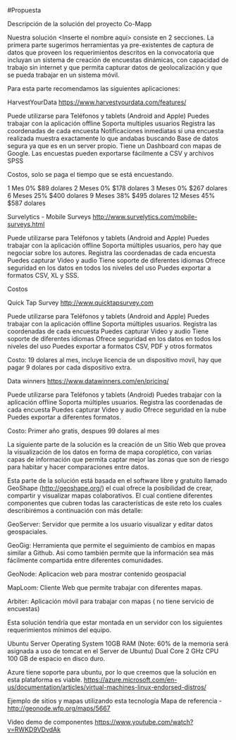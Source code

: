 #Propuesta


Descripción de la solución del proyecto Co-Mapp



Nuestra solución <Inserte el nombre aquí> consiste en 2 secciones. La primera parte sugerimos herramientas ya pre-existentes de captura de datos que proveen los requerimientos descritos en la convocatoria que incluyan un sistema de creación de encuestas dinámicas, con capacidad de trabajo sin internet y que permita capturar datos de geolocalización y que se pueda trabajar en un sistema móvil. 

Para esta parte recomendamos las siguientes aplicaciones:



HarvestYourData
https://www.harvestyourdata.com/features/

Puede utilizarse para Teléfonos y tablets (Android and Apple)
Puedes trabajar con la aplicación offline
Soporta multiples usuarios
Registra las coordenadas de cada encuesta
Notificaciones inmediatas si una encuesta realizada muestra exactamente lo que andabas buscando
Base de datos segura ya que es en un server propio.
Tiene un Dashboard con mapas de Google.
Las encuestas pueden exportarse fácilmente a CSV y archivos SPSS

Costos, solo se paga el tiempo que se está encuestando. 

1 Mes     0%     $89 dolares
2 Meses   0%     $178 dolares
3 Meses   0%     $267 dolares
6 Meses     25%     $400 dolares
9 Meses     38%     $495 dolares
12 Meses    45%     $587 dolares







Survelytics - Mobile Surveys
http://www.survelytics.com/mobile-surveys.html

Puede utilizarse para Teléfonos y tablets (Android and Apple)
Puedes trabajar con la aplicación offline
Soporta múltiples usuarios, pero hay que negociar sobre los autores.
Registra las coordenadas de cada encuesta
Puedes capturar Video y audio
Tiene soporte de diferentes idiomas
Ofrece seguridad en los datos en todos los niveles del uso
Puedes exportar a formatos CSV, XL y SSS.


Costos





Quick Tap Survey 
http://www.quicktapsurvey.com

Puede utilizarse para Teléfonos y tablets (Android and Apple)
Puedes trabajar con la aplicación offline
Soporta múltiples usuarios.
Registra las coordenadas de cada encuesta
Puedes capturar Video y audio
Tiene soporte de diferentes idiomas
Ofrece seguridad en los datos en todos los niveles del uso
Puedes exportar a formatos CSV, PDF y otros formatos

Costo: 19 dolares al mes, incluye licencia de un dispositivo movil, hay que pagar 9 dolares por cada dispositivo extra. 


Data winners
https://www.datawinners.com/en/pricing/

Puede utilizarse para Teléfonos y tablets (Android)
Puedes trabajar con la aplicación offline
Soporta múltiples usuarios.
Registra las coordenadas de cada encuesta
Puedes capturar Video y audio
Ofrece seguridad en la nube
Puedes exportar a diferentes formatos.

Costo: Primer año gratis, despues 99 dolares al mes











La siguiente parte de la solución es la creación de un Sitio Web que provea la visualización de los datos en forma de mapa coroplético, con varias capas de información que permita captar mejor las zonas que son de riesgo para habitar y hacer comparaciones entre datos. 

Esta parte de la solución está basada en el software libre y gratuito llamado GeoShape (http://geoshape.org/) el cual ofrece la posibilidad de crear, compartir y visualizar mapas colaborativos. El cual contiene diferentes componentes que cubren todas las características de este reto los cuales describirémos a continuación con más detalle:

GeoServer: Servidor que permite a los usuario visualizar y editar datos geospaciales. 

GeoGig: Herramienta que permite el seguimiento de cambios en mapas similar a Github. Asi como también permite que la información sea más fácilmente compartida entre diferentes comunidades. 

GeoNode: Aplicacion web para mostrar contenido geospacial

MapLoom: Cliente Web que permite trabajar con diferentes mapas.

Arbiter: Aplicación móvil para trabajar con mapas ( no tiene servicio de encuestas)


Esta solución tendría que estar montada en un servidor  con los siguientes requerimientos mínimos del equipo.


Ubuntu Server Operating System 10GB RAM (Note: 60% de la memoria será asignada a uso de tomcat en el Server de Ubuntu)
Dual Core 2 GHz CPU
100 GB de espacio en disco duro.


Azure tiene soporte para ubuntu, por lo que creemos que la solución en esta plataforma es viable. https://azure.microsoft.com/en-us/documentation/articles/virtual-machines-linux-endorsed-distros/



Ejemplo de sitios y mapas utilizando esta tecnología
 Mapa de referencia - http://geonode.wfp.org/maps/5667



Video demo de componentes
https://www.youtube.com/watch?v=RWKD9VDvdAk

